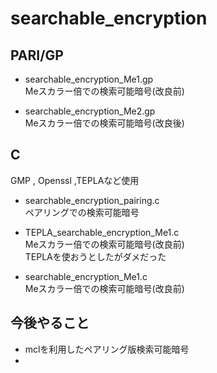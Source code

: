 searchable_encryption
====

PARI/GP
----
* searchable_encryption_Me1.gp  
Meスカラー倍での検索可能暗号(改良前)

* searchable_encryption_Me2.gp  
Meスカラー倍での検索可能暗号(改良後)

C
----
GMP , Openssl ,TEPLAなど使用

* searchable_encryption_pairing.c  
ペアリングでの検索可能暗号

* TEPLA_searchable_encryption_Me1.c  
Meスカラー倍での検索可能暗号(改良前)  
TEPLAを使おうとしたがダメだった

* searchable_encryption_Me1.c  
Meスカラー倍での検索可能暗号(改良前)


今後やること
----
* mclを利用したペアリング版検索可能暗号
*
